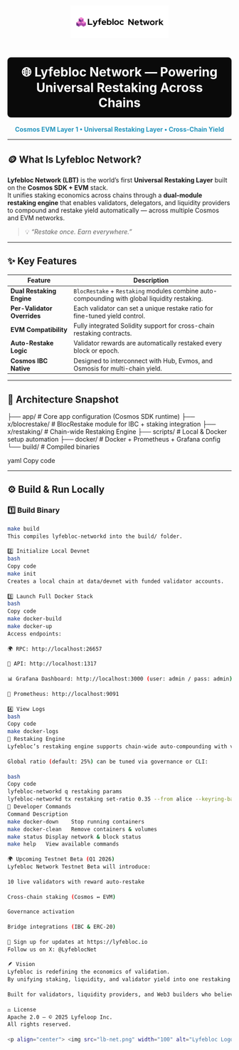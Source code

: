 <p align="center">
  <img src="lb-net.png" alt="Lyfebloc Network Logo" width="220"/>
</p>

<h1 align="center" style="color:white;background-color:#0a0a0a;padding:16px;border-radius:8px;">
  🌐 Lyfebloc Network — Powering Universal Restaking Across Chains
</h1>

<p align="center">
  <b style="color:#2596be;">Cosmos EVM Layer 1 • Universal Restaking Layer • Cross-Chain Yield</b>
</p>

---

## 🪙 What Is Lyfebloc Network?

**Lyfebloc Network (LBT)** is the world’s first **Universal Restaking Layer** built on the **Cosmos SDK + EVM** stack.  
It unifies staking economics across chains through a **dual-module restaking engine** that enables validators, delegators, and liquidity providers to compound and restake yield automatically — across multiple Cosmos and EVM networks.

> 💡 *“Restake once. Earn everywhere.”*

---

## ✨ Key Features

| Feature | Description |
|----------|--------------|
| **Dual Restaking Engine** | `BlocRestake` + `Restaking` modules combine auto-compounding with global liquidity restaking. |
| **Per-Validator Overrides** | Each validator can set a unique restake ratio for fine-tuned yield control. |
| **EVM Compatibility** | Fully integrated Solidity support for cross-chain restaking contracts. |
| **Auto-Restake Logic** | Validator rewards are automatically restaked every block or epoch. |
| **Cosmos IBC Native** | Designed to interconnect with Hub, Evmos, and Osmosis for multi-chain yield. |

---

## 🧠 Architecture Snapshot

├── app/ # Core app configuration (Cosmos SDK runtime)
├── x/blocrestake/ # BlocRestake module for IBC + staking integration
├── x/restaking/ # Chain-wide Restaking Engine
├── scripts/ # Local & Docker setup automation
├── docker/ # Docker + Prometheus + Grafana config
└── build/ # Compiled binaries

yaml
Copy code

---

## ⚙️ Build & Run Locally

### 1️⃣ Build Binary

```bash
make build
This compiles lyfebloc-networkd into the build/ folder.

2️⃣ Initialize Local Devnet
bash
Copy code
make init
Creates a local chain at data/devnet with funded validator accounts.

3️⃣ Launch Full Docker Stack
bash
Copy code
make docker-build
make docker-up
Access endpoints:

🌍 RPC: http://localhost:26657

🧠 API: http://localhost:1317

📊 Grafana Dashboard: http://localhost:3000 (user: admin / pass: admin)

📡 Prometheus: http://localhost:9091

4️⃣ View Logs
bash
Copy code
make docker-logs
🔄 Restaking Engine
Lyfebloc’s restaking engine supports chain-wide auto-compounding with validator-level overrides.

Global ratio (default: 25%) can be tuned via governance or CLI:

bash
Copy code
lyfebloc-networkd q restaking params
lyfebloc-networkd tx restaking set-ratio 0.35 --from alice --keyring-backend test
🧩 Developer Commands
Command	Description
make docker-down	Stop running containers
make docker-clean	Remove containers & volumes
make status	Display network & block status
make help	View available commands

🌍 Upcoming Testnet Beta (Q1 2026)
Lyfebloc Network Testnet Beta will introduce:

10 live validators with reward auto-restake

Cross-chain staking (Cosmos ↔ EVM)

Governance activation

Bridge integrations (IBC & ERC-20)

📢 Sign up for updates at https://lyfebloc.io
Follow us on X: @LyfeblocNet

🪶 Vision
Lyfebloc is redefining the economics of validation.
By unifying staking, liquidity, and validator yield into one restaking layer, Lyfebloc creates a sustainable cross-chain economy where every chain can earn — not just stake.

Built for validators, liquidity providers, and Web3 builders who believe in the future of sovereign yield.

⚖️ License
Apache 2.0 — © 2025 Lyfeloop Inc.
All rights reserved.

<p align="center"> <img src="lb-net.png" width="100" alt="Lyfebloc Logo"/><br/> <b>Lyfebloc Network — Powering Universal Restaking Across Chains</b> </p> `
